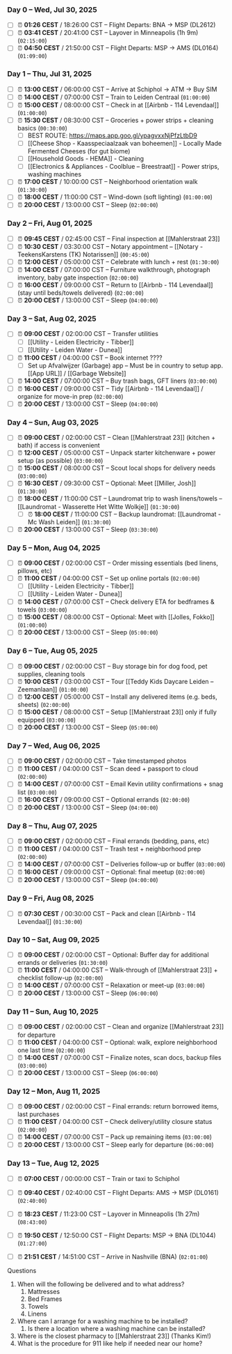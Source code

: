 ### Day 0 – Wed, Jul 30, 2025
- [ ] ⏰ **01:26 CEST** / 18:26:00 CST – Flight Departs: BNA → MSP (DL2612)
- [ ] ⏰ **03:41 CEST** / 20:41:00 CST – Layover in Minneapolis (1h 9m) (`02:15:00`)
- [ ] ⏰ **04:50 CEST** / 21:50:00 CST – Flight Departs: MSP → AMS (DL0164) (`01:09:00`)

### Day 1 – Thu, Jul 31, 2025
- [ ] ⏰ **13:00 CEST** / 06:00:00 CST – Arrive at Schiphol → ATM → Buy SIM
- [ ] ⏰ **14:00 CEST** / 07:00:00 CST – Train to Leiden Centraal (`01:00:00`)
- [ ] ⏰ **15:00 CEST** / 08:00:00 CST – Check in at [[Airbnb - 114 Levendaal]] (`01:00:00`)
- [ ] ⏰ **15:30 CEST** / 08:30:00 CST – Groceries + power strips + cleaning basics (`00:30:00`)
	- [ ] BEST ROUTE: https://maps.app.goo.gl/ypagvxxNjPfzLtbD9
	- [ ] [[Cheese Shop - Kaasspeciaalzaak van boheemen]] - Locally Made Fermented Cheeses (for gut biome)
	- [ ] [[Household Goods - HEMA]] - Cleaning
	- [ ] [[Electronics & Appliances - Coolblue – Breestraat]] - Power strips, washing machines
- [ ] ⏰ **17:00 CEST** / 10:00:00 CST – Neighborhood orientation walk (`01:30:00`)
- [ ] ⏰ **18:00 CEST** / 11:00:00 CST – Wind-down (soft lighting) (`01:00:00`)
- [ ] ⏰ **20:00 CEST** / 13:00:00 CST – Sleep (`02:00:00`)

### Day 2 – Fri, Aug 01, 2025
- [ ] ⏰ **09:45 CEST** / 02:45:00 CST – Final inspection at [[Mahlerstraat 23]]
- [ ] ⏰ **10:30 CEST** / 03:30:00 CST – Notary appointment – [[Notary - TeekensKarstens (TK) Notarissen]] (`00:45:00`)
- [ ] ⏰ **12:00 CEST** / 05:00:00 CST – Celebrate with lunch + rest (`01:30:00`)
- [ ] ⏰ **14:00 CEST** / 07:00:00 CST – Furniture walkthrough, photograph inventory, baby gate inspection (`02:00:00`)
- [ ] ⏰ **16:00 CEST** / 09:00:00 CST – Return to [[Airbnb - 114 Levendaal]] (stay until beds/towels delivered) (`02:00:00`)
- [ ] ⏰ **20:00 CEST** / 13:00:00 CST – Sleep (`04:00:00`)

### Day 3 – Sat, Aug 02, 2025
- [ ] ⏰ **09:00 CEST** / 02:00:00 CST – Transfer utilities  
  - [ ] [[Utility - Leiden Electricity - Tibber]]  
  - [ ] [[Utility - Leiden Water - Dunea]]
- [ ] ⏰ **11:00 CEST** / 04:00:00 CST – Book internet ????  
  - [ ] Set up Afvalwijzer (Garbage) app – Must be in country to setup app. [[App URL]] / [[Garbage Website]]
- [ ] ⏰ **14:00 CEST** / 07:00:00 CST – Buy trash bags, GFT liners (`03:00:00`)
- [ ] ⏰ **16:00 CEST** / 09:00:00 CST – Tidy [[Airbnb - 114 Levendaal]] / organize for move-in prep (`02:00:00`)
- [ ] ⏰ **20:00 CEST** / 13:00:00 CST – Sleep (`04:00:00`)

### Day 4 – Sun, Aug 03, 2025
- [ ] ⏰ **09:00 CEST** / 02:00:00 CST – Clean [[Mahlerstraat 23]] (kitchen + bath) if access is convenient
- [ ] ⏰ **12:00 CEST** / 05:00:00 CST – Unpack starter kitchenware + power setup (as possible) (`03:00:00`)
- [ ] ⏰ **15:00 CEST** / 08:00:00 CST – Scout local shops for delivery needs (`03:00:00`)
- [ ] ⏰ **16:30 CEST** / 09:30:00 CST – Optional: Meet [[Miller, Josh]] (`01:30:00`)
- [ ] ⏰ **18:00 CEST** / 11:00:00 CST – Laundromat trip to wash linens/towels – [[Laundromat - Wasserette Het Witte Wolkje]] (`01:30:00`)
	- [ ] ⏰ **18:00 CEST** / 11:00:00 CST – Backup laundromat: [[Laundromat - Mc Wash Leiden]] (`01:30:00`)
- [ ] ⏰ **20:00 CEST** / 13:00:00 CST – Sleep (`03:30:00`)

### Day 5 – Mon, Aug 04, 2025
- [ ] ⏰ **09:00 CEST** / 02:00:00 CST – Order missing essentials (bed linens, pillows, etc)
- [ ] ⏰ **11:00 CEST** / 04:00:00 CST – Set up online portals (`02:00:00`) 
	- [ ] [[Utility - Leiden Electricity - Tibber]] 
	- [ ] [[Utility - Leiden Water - Dunea]] 
- [ ] ⏰ **14:00 CEST** / 07:00:00 CST – Check delivery ETA for bedframes & towels (`03:00:00`)
- [ ] ⏰ **15:00 CEST** / 08:00:00 CST – Optional: Meet with [[Jolles, Fokko]] (`01:00:00`)
- [ ] ⏰ **20:00 CEST** / 13:00:00 CST – Sleep (`05:00:00`)

### Day 6 – Tue, Aug 05, 2025
- [ ] ⏰ **09:00 CEST** / 02:00:00 CST – Buy storage bin for dog food, pet supplies, cleaning tools
- [ ] ⏰ **10:00 CEST** / 03:00:00 CST – Tour [[Teddy Kids Daycare Leiden – Zeemanlaan]] (`01:00:00`)
- [ ] ⏰ **12:00 CEST** / 05:00:00 CST – Install any delivered items (e.g. beds, sheets) (`02:00:00`)
- [ ] ⏰ **15:00 CEST** / 08:00:00 CST – Setup [[Mahlerstraat 23]] only if fully equipped (`03:00:00`)
- [ ] ⏰ **20:00 CEST** / 13:00:00 CST – Sleep (`05:00:00`)

### Day 7 – Wed, Aug 06, 2025
- [ ] ⏰ **09:00 CEST** / 02:00:00 CST – Take timestamped photos
- [ ] ⏰ **11:00 CEST** / 04:00:00 CST – Scan deed + passport to cloud (`02:00:00`)
- [ ] ⏰ **14:00 CEST** / 07:00:00 CST – Email Kevin utility confirmations + snag list (`03:00:00`)
- [ ] ⏰ **16:00 CEST** / 09:00:00 CST – Optional errands (`02:00:00`)
- [ ] ⏰ **20:00 CEST** / 13:00:00 CST – Sleep (`04:00:00`)

### Day 8 – Thu, Aug 07, 2025
- [ ] ⏰ **09:00 CEST** / 02:00:00 CST – Final errands (bedding, pans, etc)
- [ ] ⏰ **11:00 CEST** / 04:00:00 CST – Trash test + neighborhood prep (`02:00:00`)
- [ ] ⏰ **14:00 CEST** / 07:00:00 CST – Deliveries follow-up or buffer (`03:00:00`)
- [ ] ⏰ **16:00 CEST** / 09:00:00 CST – Optional: final meetup (`02:00:00`)
- [ ] ⏰ **20:00 CEST** / 13:00:00 CST – Sleep (`04:00:00`)

### Day 9 – Fri, Aug 08, 2025
- [ ] ⏰ **07:30 CEST** / 00:30:00 CST – Pack and clean [[Airbnb - 114 Levendaal]] (`01:30:00`)

### Day 10 – Sat, Aug 09, 2025
- [ ] ⏰ **09:00 CEST** / 02:00:00 CST – Optional: Buffer day for additional errands or deliveries (`01:30:00`)
- [ ] ⏰ **11:00 CEST** / 04:00:00 CST – Walk-through of [[Mahlerstraat 23]] + checklist follow-up (`02:00:00`)
- [ ] ⏰ **14:00 CEST** / 07:00:00 CST – Relaxation or meet-up (`03:00:00`)
- [ ] ⏰ **20:00 CEST** / 13:00:00 CST – Sleep (`06:00:00`)

### Day 11 – Sun, Aug 10, 2025
- [ ] ⏰ **09:00 CEST** / 02:00:00 CST – Clean and organize [[Mahlerstraat 23]] for departure
- [ ] ⏰ **11:00 CEST** / 04:00:00 CST – Optional: walk, explore neighborhood one last time (`02:00:00`)
- [ ] ⏰ **14:00 CEST** / 07:00:00 CST – Finalize notes, scan docs, backup files (`03:00:00`)
- [ ] ⏰ **20:00 CEST** / 13:00:00 CST – Sleep (`06:00:00`)

### Day 12 – Mon, Aug 11, 2025
- [ ] ⏰ **09:00 CEST** / 02:00:00 CST – Final errands: return borrowed items, last purchases
- [ ] ⏰ **11:00 CEST** / 04:00:00 CST – Check delivery/utility closure status (`02:00:00`)
- [ ] ⏰ **14:00 CEST** / 07:00:00 CST – Pack up remaining items (`03:00:00`)
- [ ] ⏰ **20:00 CEST** / 13:00:00 CST – Sleep early for departure (`06:00:00`)

### Day 13 – Tue, Aug 12, 2025
- [ ] ⏰ **07:00 CEST** / 00:00:00 CST – Train or taxi to Schiphol
- [ ] ⏰ **09:40 CEST** / 02:40:00 CST – Flight Departs: AMS → MSP (DL0161) (`02:40:00`)
- [ ] ⏰ **18:23 CEST** / 11:23:00 CST – Layover in Minneapolis (1h 27m) (`08:43:00`)
- [ ] ⏰ **19:50 CEST** / 12:50:00 CST – Flight Departs: MSP → BNA (DL1044) (`01:27:00`)
- [ ] ⏰ **21:51 CEST** / 14:51:00 CST – Arrive in Nashville (BNA) (`02:01:00`)


Questions
1. When will the following be delivered and to what address?
	1. Mattresses
	2. Bed Frames 
	3. Towels
	4. Linens
2. Where can I arrange for a washing machine to be installed?
	1. Is there a location where a washing machine can be installed? 
3. Where is the closest pharmacy to [[Mahlerstraat 23]] (Thanks Kim!)
4. What is the procedure for 911 like help if needed near our home? 